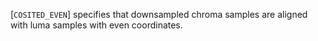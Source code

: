[`COSITED_EVEN`] specifies that downsampled chroma
samples are aligned with luma samples with even coordinates.